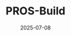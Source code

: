 ---
title: 'PROS-Build'
date: 2025-07-08
description: 'A GitHub Action that builds PROS projects using the PROS CLI and make..'
link: https://github.com/lemlib/pros-build
github: https://github.com/lemlib/pros-build
devicons: ['docker', 'bash', 'githubactions']
---